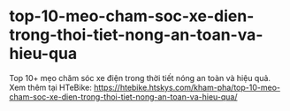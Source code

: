 # top-10-meo-cham-soc-xe-dien-trong-thoi-tiet-nong-an-toan-va-hieu-qua
Top 10+ mẹo chăm sóc xe điện trong thời tiết nóng an toàn và hiệu quả. Xem thêm tại HTeBike: https://htebike.htskys.com/kham-pha/top-10-meo-cham-soc-xe-dien-trong-thoi-tiet-nong-an-toan-va-hieu-qua/
